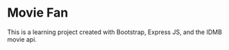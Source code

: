 # Movie Fan

This is a learning project created with Bootstrap, Express JS, and the IDMB movie api. 
